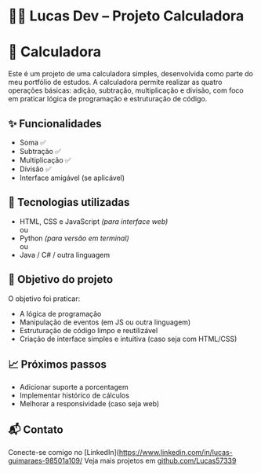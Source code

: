 # 🧑‍💻 Lucas Dev – Projeto Calculadora


# 🧮 Calculadora

Este é um projeto de uma calculadora simples, desenvolvida como parte do meu portfólio de estudos. A calculadora permite realizar as quatro operações básicas: adição, subtração, multiplicação e divisão, com foco em praticar lógica de programação e estruturação de código.


## ✨ Funcionalidades

- Soma ✅  
- Subtração ✅  
- Multiplicação ✅  
- Divisão ✅  
- Interface amigável (se aplicável)

## 🚀 Tecnologias utilizadas

- HTML, CSS e JavaScript *(para interface web)*  
ou  
- Python *(para versão em terminal)*  
ou  
- Java / C# / outra linguagem

## 🎯 Objetivo do projeto

O objetivo foi praticar:
- A lógica de programação
- Manipulação de eventos (em JS ou outra linguagem)
- Estruturação de código limpo e reutilizável
- Criação de interface simples e intuitiva (caso seja com HTML/CSS)

## 📈 Próximos passos

- Adicionar suporte a porcentagem
- Implementar histórico de cálculos
- Melhorar a responsividade (caso seja web)

## 📬 Contato

Conecte-se comigo no [LinkedIn](https://www.linkedin.com/in/lucas-guimaraes-98501a109/
Veja mais projetos em [github.com/Lucas57339](https://github.com/Lucas57339)
